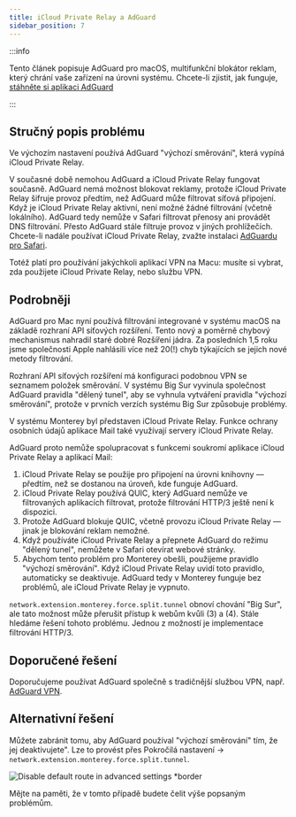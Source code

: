 ```yaml
---
title: iCloud Private Relay a AdGuard
sidebar_position: 7
---
```


:::info

Tento článek popisuje AdGuard pro macOS, multifunkční blokátor reklam, který chrání vaše zařízení na úrovni systému. Chcete-li zjistit, jak funguje, [stáhněte si aplikaci AdGuard](https://adguard.com/download.html?auto=true)

:::

## Stručný popis problému

Ve výchozím nastavení používá AdGuard "výchozí směrování", která vypíná iCloud Private Relay.

V současné době nemohou AdGuard a iCloud Private Relay fungovat současně. AdGuard nemá možnost blokovat reklamy, protože iCloud Private Relay šifruje provoz předtím, než AdGuard může filtrovat síťová připojení.  Když je iCloud Private Relay aktivní, není možné žádné filtrování (včetně lokálního). AdGuard tedy nemůže v Safari filtrovat přenosy ani provádět DNS filtrování. Přesto AdGuard stále filtruje provoz v jiných prohlížečích. Chcete-li nadále používat iCloud Private Relay, zvažte instalaci [AdGuardu pro Safari](https://adguard.com/adguard-safari/overview.html).

Totéž platí pro používání jakýchkoli aplikací VPN na Macu: musíte si vybrat, zda použijete iCloud Private Relay, nebo službu VPN.

## Podrobněji

AdGuard pro Mac nyní používá filtrování integrované v systému macOS na základě rozhraní API síťových rozšíření. Tento nový a poměrně chybový mechanismus nahradil staré dobré Rozšíření jádra. Za posledních 1,5 roku jsme společnosti Apple nahlásili více než 20(!) chyb týkajících se jejich nové metody filtrování.

Rozhraní API síťových rozšíření má konfiguraci podobnou VPN se seznamem položek směrování. V systému Big Sur vyvinula společnost AdGuard pravidla "dělený tunel", aby se vyhnula vytváření pravidla "výchozí směrování", protože v prvních verzích systému Big Sur způsobuje problémy.

V systému Monterey byl představen iCloud Private Relay. Funkce ochrany osobních údajů aplikace Mail také využívají servery iCloud Private Relay.

AdGuard proto nemůže spolupracovat s funkcemi soukromí aplikace iCloud Private Relay a aplikací Mail:

1. iCloud Private Relay se použije pro připojení na úrovni knihovny — předtím, než se dostanou na úroveň, kde funguje AdGuard.
2. iCloud Private Relay používá QUIC, který AdGuard nemůže ve filtrovaných aplikacích filtrovat, protože filtrování HTTP/3 ještě není k dispozici.
3. Protože AdGuard blokuje QUIC, včetně provozu iCloud Private Relay — jinak je blokování reklam nemožné.
4. Když používáte iCloud Private Relay a přepnete AdGuard do režimu "dělený tunel", nemůžete v Safari otevírat webové stránky.
5. Abychom tento problém pro Monterey obešli, použijeme pravidlo "výchozí směrování". Když iCloud Private Relay uvidí toto pravidlo, automaticky se deaktivuje. AdGuard tedy v Monterey funguje bez problémů, ale iCloud Private Relay je vypnuto.

`network.extension.monterey.force.split.tunnel` obnoví chování "Big Sur", ale tato možnost může přerušit přístup k webům kvůli (3) a (4). Stále hledáme řešení tohoto problému. Jednou z možností je implementace filtrování HTTP/3.

## Doporučené řešení

Doporučujeme používat AdGuard společně s tradičnější službou VPN, např. [AdGuard VPN](https://adguard-vpn.com/).

## Alternativní řešení

Můžete zabránit tomu, aby AdGuard používal "výchozí směrování" tím, že jej deaktivujete".  Lze to provést přes Pokročilá nastavení → `network.extension.monterey.force.split.tunnel`.

![Disable default route in advanced settings *border](https://cdn.adtidy.org/content/kb/ad_blocker/mac/mac_adguard_advanced_settings.jpg)

Mějte na paměti, že v tomto případě budete čelit výše popsaným problémům.
